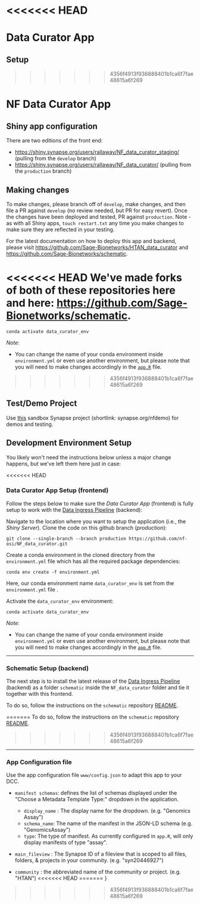 <<<<<<< HEAD
=======
# Data Curator App

## Setup
>>>>>>> 4356f4913f936888401b1ca6f7fae48615a6f269

# NF Data Curator App

## Shiny app configuration

There are two editions of the front end: 

- https://shiny.synapse.org/users/rallaway/NF_data_curator_staging/ (pulling from the `develop` branch)
- https://shiny.synapse.org/users/rallaway/NF_data_curator/ (pulling from the `production` branch)

## Making changes 

To make changes, please branch off of `develop`, make changes, and then file a PR against `develop` (no review needed, but PR for easy revert). Once the changes have been deployed and tested, PR against `production`. Note - as with all Shiny apps, `touch restart.txt` any time you make changes to make sure they are reflected in your testing. 

For the latest documentation on how to deploy this app and backend, please visit https://github.com/Sage-Bionetworks/HTAN_data_curator and  https://github.com/Sage-Bionetworks/schematic.

<<<<<<< HEAD
We've made forks of both of these repositories here and here: https://github.com/Sage-Bionetworks/schematic.
=======
    conda activate data_curator_env
    
_Note_:
- You can change the name of your conda environment inside `environment.yml` or even use another environment, but please note that you will need to make changes accordingly in the [`app.R`](https://github.com/Sage-Bionetworks/data_curator/blob/shiny-server-develop/app.R#L17) file.
>>>>>>> 4356f4913f936888401b1ca6f7fae48615a6f269

## Test/Demo Project

Use [this](https://www.synapse.org/#!Synapse:syn22410511/files/) sandbox Synapse project (shortlink: synapse.org/nfdemo) for demos and testing. 

## Development Environment Setup

You likely won't need the instructions below unless a major change happens, but we've left them here just in case: 

<<<<<<< HEAD
### Data Curator App Setup (frontend)
Follow the steps below to make sure the _Data Curator App_ (frontend) is fully setup to work with the [Data Ingress Pipeline](https://github.com/nf-osi/schematic/) (backend):

Navigate to the location where you want to setup the application (i.e., the _Shiny Server_). Clone the code on this github branch (_production_):

    git clone --single-branch --branch production https://github.com/nf-osi/NF_data_curator.git


Create a conda environment in the cloned directory from the `environment.yml` file which has all the required package dependencies:

    conda env create -f environment.yml

Here, our conda environment name `data_curator_env` is set from the `environment.yml` file .

Activate the `data_curator_env` environment:

    conda activate data_curator_env


_Note_:
- You can change the name of your conda environment inside `environment.yml` or even use another environment, but please note that you will need to make changes accordingly in the [`app.R`](https://github.com/Sage-Bionetworks/data_curator/blob/shiny-server-develop/app.R#L17) file.

-------

### Schematic Setup (backend)

The next step is to install the latest release of the [Data Ingress Pipeline](https://github.com/Sage-Bionetworks/schematic) (backend) as a folder `schematic` inside the `NF_data_curator` folder and tie it together with this frontend. 

To do so, follow the instructions on the `schematic` repository [README](https://github.com/Sage-Bionetworks/schematic/tree/develop#12-installation-requirements-and-pre-requisites).

=======
To do so, follow the instructions on the `schematic` repository [README](https://github.com/Sage-Bionetworks/schematic/tree/develop#12-installation-requirements-and-pre-requisites).

>>>>>>> 4356f4913f936888401b1ca6f7fae48615a6f269
-------

### App Configuration file

Use the app configuration file `www/config.json` to adapt this app to your DCC. 

* `manifest schemas`: defines the list of schemas displayed under the "Choose a Metadata Template Type:" dropdown in the application.
    * `display_name` : The display name for the dropdown. (e.g. "Genomics Assay")
    * `schema_name`: The name of the manifest in the JSON-LD schema (e.g. "GenomicsAssay")  
    * `type`: The type of manifest. As currently configured in `app.R`, will only display manifests of type "assay".

* `main_fileview` : The Synapse ID of a fileview that is scoped to all files, folders, & projects in your community.  (e.g. "syn20446927")
* `community` : the abbreviated name of the community or project. (e.g. "HTAN")
<<<<<<< HEAD
=======
}
>>>>>>> 4356f4913f936888401b1ca6f7fae48615a6f269
